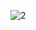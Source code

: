 <img scr = "https://user-images.githubusercontent.com/49552078/191177391-5c44999b-7ef1-45c8-b575-afbcc8d5fc4a.png" width= "100%"></img>
![2](https://user-images.githubusercontent.com/49552078/191177411-d1260844-74e7-4c32-8528-46059e7e81e7.png)
